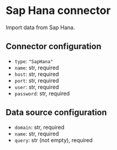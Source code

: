 # Sap Hana connector

Import data from Sap Hana.

## Connector configuration

* `type`: `"SapHana"`
* `name`: str, required
* `host`: str, required
* `port`: str, required
* `user`: str, required
* `password`: str, required


## Data source configuration

* `domain`: str, required
* `name`: str, required
* `query`: str (not empty), required
